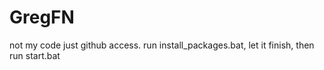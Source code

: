 # GregFN
not my code just github access.
run install_packages.bat, let it finish, then run start.bat
